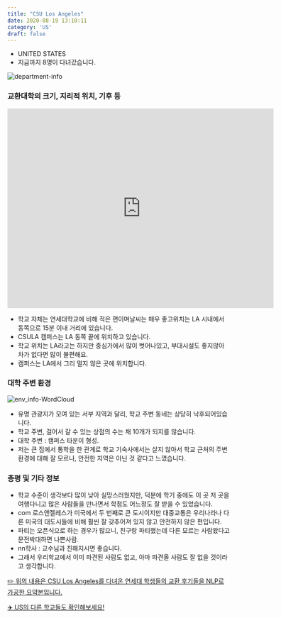 ```yaml
---
title: "CSU Los Angeles"
date: 2020-08-19 13:10:11
category: 'US'
draft: false
---
```



* UNITED STATES
* 지금까지 8명이 다녀갔습니다. 

![department-info](../plots/US000021.png)
### 교환대학의 크기, 지리적 위치, 기후 등
<iframe
width="600"
height="450"
frameborder="0" style="border:0"
src="https://www.google.com/maps/embed/v1/place?key=AIzaSyC9e1AME-pVmWC4hBpFdu5S4dKzyepa3HQ&q=CSU+Los+Angeles&center=34.0667698,-118.1684392&zoom=14" allowfullscreen>
</iframe>

* 학교 자체는 연세대학교에 비해 적은 편이며날씨는 매우 좋고위치는 LA 시내에서 동쪽으로 15분 이내 거리에 있습니다.
* CSULA 캠퍼스는 LA 동쪽 끝에 위치하고 있습니다.
* 학교 위치는 LA라고는 하지만 중심가에서 많이 벗어나있고, 부대시설도 좋지않아 차가 없다면 많이 불편해요.
* 캠퍼스는 LA에서 그리 멀지 않은 곳에 위치합니다.


### 대학 주변 환경

![env_info-WordCloud](../univ_wordclouds_okt/env_info/US000021_env_info_okt.png)

* 유명 관광지가 모여 있는 서부 지역과 달리, 학교 주변 동네는 상당히 낙후되어있습니다.
* 학교 주변, 걸어서 갈 수 있는 상점의 수는 채 10개가 되지를 않습니다.
* 대학 주변 : 캠퍼스 타운이 형성.
* 저는 큰 집에서 통학을 한 관계로 학교 기숙사에서는 살지 않아서 학교 근처의 주변 환경에 대해 잘 모르나, 안전한 지역은 아닌 것 같다고 느꼈습니다.


### 총평 및 기타 정보 
* 학교 수준이 생각보다 많이 낮아 실망스러웠지만, 덕분에 학기 중에도 이 곳 저 곳을 여행다니고 많은 사람들을 만나면서 학점도 어느정도 잘 받을 수 있었습니다.
* com 로스앤젤레스가 미국에서 두 번째로 큰 도시이지만 대중교통은 우리나라나 다른 미국의 대도시들에 비해 훨씬 잘 갖추어져 있지 않고 안전하지 않은 편입니다.
* 파티는 오픈식으로 하는 경우가 많으니, 친구랑 파티했는데 다른 모르는 사람왔다고 문전박대하면 나쁜사람.
* nn학사 : 교수님과 친해지시면 좋습니다.
* 그래서 우리학교에서 이미 파견된 사람도 없고, 아마 파견올 사람도 잘 없을 것이라고 생각합니다.


[✏️ 위의 내용은 CSU Los Angeles를 다녀온 연세대 학생들의 교환 후기들을 NLP로 가공한 요약본입니다.](http://oia.yonsei.ac.kr/partner/expReport.asp?ucode=US000021&bgbn=A)

[✈️ US의 다른 학교들도 확인해보세요!](https://yonsei-exchange.netlify.app/?category=US)
